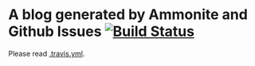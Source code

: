# A blog generated by Ammonite and Github Issues [![Build Status](https://travis-ci.org/zhongl/zhongl.github.com.svg?branch=iblog)](https://travis-ci.org/zhongl/zhongl.github.com)

Please read [.travis.yml](./.travis.yml).